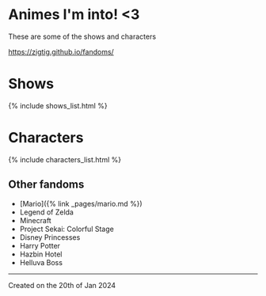 # Animes I'm into! <3

These are some of the shows and characters

<https://zigtig.github.io/fandoms/>

# Shows
{% include shows_list.html %}

# Characters
{% include characters_list.html %}

## Other fandoms
* [Mario]({% link _pages/mario.md %})
* Legend of Zelda
* Minecraft
* Project Sekai: Colorful Stage
* Disney Princesses
* Harry Potter
* Hazbin Hotel
* Helluva Boss

---
Created on the 20th of Jan 2024
